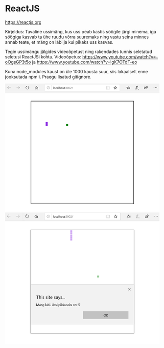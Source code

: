 # ReactJS
https://reactjs.org

Kirjeldus: Tavaline ussimäng, kus uss peab kastis söögile järgi minema, iga söögiga kasvab ta ühe ruudu võrra suuremaks ning vastu seina minnes annab teate, et mäng on läbi ja kui pikaks uss kasvas. 

Tegin ussimängu jälgides videoõpetust ning rakendades tunnis seletatud seletusi ReactJSi kohta.
Videoõpetus: https://www.youtube.com/watch?v=-oOgsGP3t5o ja https://www.youtube.com/watch?v=lgK7OTdT-eo

Kuna node_modules kaust on üle 1000 kausta suur, siis lokaalselt enne jooksutada npm i.
Praegu lisatud gitignore.

![Ussimang1](https://github.com/krislyn/ReactJS/blob/master/ussimang2.PNG)
![Ussimang2](https://github.com/krislyn/ReactJS/blob/master/ussimang.PNG)
